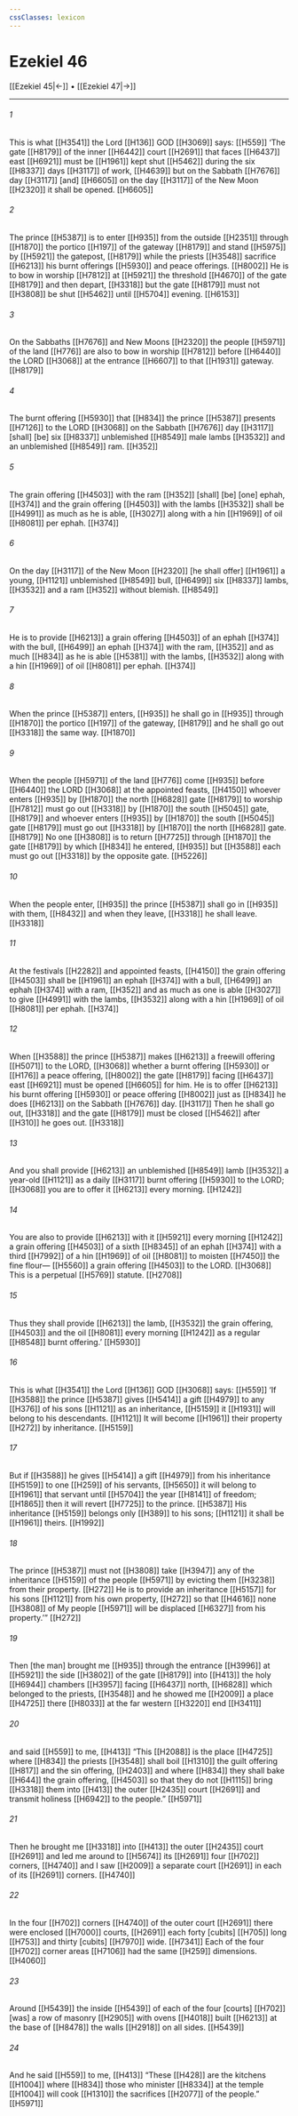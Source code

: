 ```yaml
---
cssClasses: lexicon
---
```


# Ezekiel 46

[[Ezekiel 45|←]] • [[Ezekiel 47|→]]

---

###### 1
This is what [[H3541]] the Lord [[H136]] GOD [[H3069]] says: [[H559]] ‘The gate [[H8179]] of the inner [[H6442]] court [[H2691]] that faces [[H6437]] east [[H6921]] must be [[H1961]] kept shut [[H5462]] during the six [[H8337]] days [[H3117]] of work, [[H4639]] but on the Sabbath [[H7676]] day [[H3117]] [and] [[H6605]] on the day [[H3117]] of the New Moon [[H2320]] it shall be opened. [[H6605]]

###### 2
The prince [[H5387]] is to enter [[H935]] from the outside [[H2351]] through [[H1870]] the portico [[H197]] of the gateway [[H8179]] and stand [[H5975]] by [[H5921]] the gatepost, [[H8179]] while the priests [[H3548]] sacrifice [[H6213]] his burnt offerings [[H5930]] and peace offerings. [[H8002]] He is to bow in worship [[H7812]] at [[H5921]] the threshold [[H4670]] of the gate [[H8179]] and then depart, [[H3318]] but the gate [[H8179]] must not [[H3808]] be shut [[H5462]] until [[H5704]] evening. [[H6153]]

###### 3
On the Sabbaths [[H7676]] and New Moons [[H2320]] the people [[H5971]] of the land [[H776]] are also to bow in worship [[H7812]] before [[H6440]] the LORD [[H3068]] at the entrance [[H6607]] to that [[H1931]] gateway. [[H8179]]

###### 4
The burnt offering [[H5930]] that [[H834]] the prince [[H5387]] presents [[H7126]] to the LORD [[H3068]] on the Sabbath [[H7676]] day [[H3117]] [shall] [be] six [[H8337]] unblemished [[H8549]] male lambs [[H3532]] and an unblemished [[H8549]] ram. [[H352]]

###### 5
The grain offering [[H4503]] with the ram [[H352]] [shall] [be] [one] ephah, [[H374]] and the grain offering [[H4503]] with the lambs [[H3532]] shall be [[H4991]] as much as he is able, [[H3027]] along with a hin [[H1969]] of oil [[H8081]] per ephah. [[H374]]

###### 6
On the day [[H3117]] of the New Moon [[H2320]] [he shall offer] [[H1961]] a young, [[H1121]] unblemished [[H8549]] bull, [[H6499]] six [[H8337]] lambs, [[H3532]] and a ram [[H352]] without blemish. [[H8549]]

###### 7
He is to provide [[H6213]] a grain offering [[H4503]] of an ephah [[H374]] with the bull, [[H6499]] an ephah [[H374]] with the ram, [[H352]] and as much [[H834]] as he is able [[H5381]] with the lambs, [[H3532]] along with a hin [[H1969]] of oil [[H8081]] per ephah. [[H374]]

###### 8
When the prince [[H5387]] enters, [[H935]] he shall go in [[H935]] through [[H1870]] the portico [[H197]] of the gateway, [[H8179]] and he shall go out [[H3318]] the same way. [[H1870]]

###### 9
When the people [[H5971]] of the land [[H776]] come [[H935]] before [[H6440]] the LORD [[H3068]] at the appointed feasts, [[H4150]] whoever enters [[H935]] by [[H1870]] the north [[H6828]] gate [[H8179]] to worship [[H7812]] must go out [[H3318]] by [[H1870]] the south [[H5045]] gate, [[H8179]] and whoever enters [[H935]] by [[H1870]] the south [[H5045]] gate [[H8179]] must go out [[H3318]] by [[H1870]] the north [[H6828]] gate. [[H8179]] No one [[H3808]] is to return [[H7725]] through [[H1870]] the gate [[H8179]] by which [[H834]] he entered, [[H935]] but [[H3588]] each must go out [[H3318]] by the opposite gate. [[H5226]]

###### 10
When the people enter, [[H935]] the prince [[H5387]] shall go in [[H935]] with them, [[H8432]] and when they leave, [[H3318]] he shall leave. [[H3318]]

###### 11
At the festivals [[H2282]] and appointed feasts, [[H4150]] the grain offering [[H4503]] shall be [[H1961]] an ephah [[H374]] with a bull, [[H6499]] an ephah [[H374]] with a ram, [[H352]] and as much as one is able [[H3027]] to give [[H4991]] with the lambs, [[H3532]] along with a hin [[H1969]] of oil [[H8081]] per ephah. [[H374]]

###### 12
When [[H3588]] the prince [[H5387]] makes [[H6213]] a freewill offering [[H5071]] to the LORD, [[H3068]] whether a burnt offering [[H5930]] or [[H176]] a peace offering, [[H8002]] the gate [[H8179]] facing [[H6437]] east [[H6921]] must be opened [[H6605]] for him.  He is to offer [[H6213]] his burnt offering [[H5930]] or peace offering [[H8002]] just as [[H834]] he does [[H6213]] on the Sabbath [[H7676]] day. [[H3117]] Then he shall go out, [[H3318]] and the gate [[H8179]] must be closed [[H5462]] after [[H310]] he goes out. [[H3318]]

###### 13
And you shall provide [[H6213]] an unblemished [[H8549]] lamb [[H3532]] a year-old [[H1121]] as a daily [[H3117]] burnt offering [[H5930]] to the LORD; [[H3068]] you are to offer it [[H6213]] every morning. [[H1242]]

###### 14
You are also to provide [[H6213]] with it [[H5921]] every morning [[H1242]] a grain offering [[H4503]] of a sixth [[H8345]] of an ephah [[H374]] with a third [[H7992]] of a hin [[H1969]] of oil [[H8081]] to moisten [[H7450]] the fine flour— [[H5560]] a grain offering [[H4503]] to the LORD. [[H3068]] This is a perpetual [[H5769]] statute. [[H2708]]

###### 15
Thus they shall provide [[H6213]] the lamb, [[H3532]] the grain offering, [[H4503]] and the oil [[H8081]] every morning [[H1242]] as a regular [[H8548]] burnt offering.’ [[H5930]]

###### 16
This is what [[H3541]] the Lord [[H136]] GOD [[H3068]] says: [[H559]] ‘If [[H3588]] the prince [[H5387]] gives [[H5414]] a gift [[H4979]] to any [[H376]] of his sons [[H1121]] as an inheritance, [[H5159]] it [[H1931]] will belong to his descendants. [[H1121]] It will become [[H1961]] their property [[H272]] by inheritance. [[H5159]]

###### 17
But if [[H3588]] he gives [[H5414]] a gift [[H4979]] from his inheritance [[H5159]] to one [[H259]] of his servants, [[H5650]] it will belong to [[H1961]] that servant until [[H5704]] the year [[H8141]] of freedom; [[H1865]] then it will revert [[H7725]] to the prince. [[H5387]] His inheritance [[H5159]] belongs only [[H389]] to his sons; [[H1121]] it shall be [[H1961]] theirs. [[H1992]]

###### 18
The prince [[H5387]] must not [[H3808]] take [[H3947]] any of the inheritance [[H5159]] of the people [[H5971]] by evicting them [[H3238]] from their property. [[H272]] He is to provide an inheritance [[H5157]] for his sons [[H1121]] from his own property, [[H272]] so that [[H4616]] none [[H3808]] of My people [[H5971]] will be displaced [[H6327]] from his property.’” [[H272]]

###### 19
Then [the man] brought me [[H935]] through the entrance [[H3996]] at [[H5921]] the side [[H3802]] of the gate [[H8179]] into [[H413]] the holy [[H6944]] chambers [[H3957]] facing [[H6437]] north, [[H6828]] which belonged to the priests, [[H3548]] and he showed me [[H2009]] a place [[H4725]] there [[H8033]] at the far western [[H3220]] end [[H3411]]

###### 20
and said [[H559]] to me, [[H413]] “This [[H2088]] is the place [[H4725]] where [[H834]] the priests [[H3548]] shall boil [[H1310]] the guilt offering [[H817]] and the sin offering, [[H2403]] and where [[H834]] they shall bake [[H644]] the grain offering, [[H4503]] so that they do not [[H1115]] bring [[H3318]] them into [[H413]] the outer [[H2435]] court [[H2691]] and transmit holiness [[H6942]] to the people.” [[H5971]]

###### 21
Then he brought me [[H3318]] into [[H413]] the outer [[H2435]] court [[H2691]] and led me around to [[H5674]] its [[H2691]] four [[H702]] corners, [[H4740]] and I saw [[H2009]] a separate court [[H2691]] in each of its [[H2691]] corners. [[H4740]]

###### 22
In the four [[H702]] corners [[H4740]] of the outer court [[H2691]] there were enclosed [[H7000]] courts, [[H2691]] each forty [cubits] [[H705]] long [[H753]] and thirty [cubits] [[H7970]] wide. [[H7341]] Each of the four [[H702]] corner areas [[H7106]] had the same [[H259]] dimensions. [[H4060]]

###### 23
Around [[H5439]] the inside [[H5439]] of each  of the four [courts] [[H702]] [was] a row of masonry [[H2905]] with ovens [[H4018]] built [[H6213]] at the base of [[H8478]] the walls [[H2918]] on all sides. [[H5439]]

###### 24
And he said [[H559]] to me, [[H413]] “These [[H428]] are the kitchens [[H1004]] where [[H834]] those who minister [[H8334]] at the temple [[H1004]] will cook [[H1310]] the sacrifices [[H2077]] of the people.” [[H5971]]

